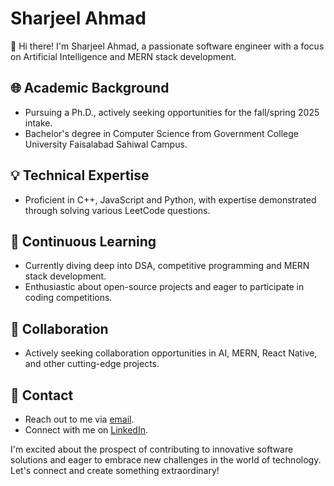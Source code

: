 # Sharjeel Ahmad
👋 Hi there! I'm Sharjeel Ahmad, a passionate software engineer with a focus on Artificial Intelligence and MERN stack development.

## 🌐 Academic Background

- Pursuing a Ph.D., actively seeking opportunities for the fall/spring 2025 intake.
- Bachelor's degree in Computer Science from Government College University Faisalabad Sahiwal Campus.

## 💡 Technical Expertise

- Proficient in C++, JavaScript and Python, with expertise demonstrated through solving various LeetCode questions.

## 🚀 Continuous Learning

- Currently diving deep into DSA, competitive programming and MERN stack development.
- Enthusiastic about open-source projects and eager to participate in coding competitions.

## 🤝 Collaboration

- Actively seeking collaboration opportunities in AI, MERN, React Native, and other cutting-edge projects.

## 📧 Contact

- Reach out to me via [email](mailto:sharjeelbhullar@gmail.com).
- Connect with me on [LinkedIn](https://www.linkedin.com/in/sharjeelbhullar).

I'm excited about the prospect of contributing to innovative software solutions and eager to embrace new challenges in the world of technology. Let's connect and create something extraordinary!

